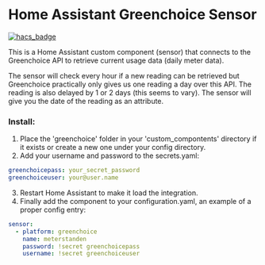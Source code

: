 # Home Assistant Greenchoice Sensor
[![hacs_badge](https://img.shields.io/badge/HACS-Default-orange.svg)](https://github.com/custom-components/hacs)

This is a Home Assistant custom component (sensor) that connects to the Greenchoice API to retrieve current usage data (daily meter data).

The sensor will check every hour if a new reading can be retrieved but Greenchoice practically only gives us one reading a day over this API. The reading is also delayed by 1 or 2 days (this seems to vary). The sensor will give you the date of the reading as an attribute.

### Install:

[//]: # (1. Search for 'greenchoice' in [HACS]&#40;https://hacs.xyz/&#41;. )

[//]: # (    *OR*)
1. Place the 'greenchoice' folder in your 'custom_compontents' directory if it exists or create a new one under your config directory.
2. Add your username and password to the secrets.yaml:

```YAML
greenchoicepass: your_secret_password
greenchoiceuser: your@user.name
```

3. Restart Home Assistant to make it load the integration.
4. Finally add the component to your configuration.yaml, an example of a proper config entry:

```YAML
sensor:
  - platform: greenchoice
    name: meterstanden
    password: !secret greenchoicepass
    username: !secret greenchoiceuser
```
